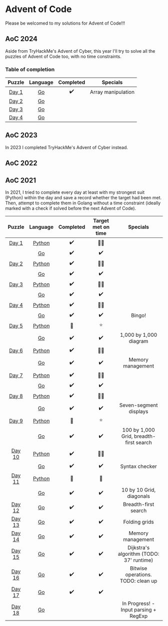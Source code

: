 # Advent of Code

Please be welcomed to my solutions for Advent of Code!!!

## AoC 2024

Aside from TryHackMe's Advent of Cyber, this year I'll try to solve all the puzzles of Advent of Code too, with no time constraints.

### Table of completion

|              Puzzle              |           Language            |     Completed      |      Specials      |
|:--------------------------------:|:-----------------------------:|:------------------:|:------------------:|
| [Day 1](./2024/day_01/day_01.md) | [Go](./2024/day_01/day_01.go) | :heavy_check_mark: | Array manipulation |
| [Day 2](./2024/day_02/day_02.md) | [Go](./2024/day_02/day_02.go) |                    |                    |
| [Day 3](./2024/day_03/day_03.md) | [Go](./2024/day_03/day_03.go) |                    |                    |
| [Day 4](./2024/day_04/day_04.md) | [Go](./2024/day_04/day_04.go) |                    |                    |

## AoC 2023

In 2023 I completed TryHackMe's Advent of Cyber instead.

## AoC 2022


## AoC 2021

In 2021, I tried to complete every day at least with my strongest suit (Python) within the day and save a record whether the target had been met. Then, attempt to complete them in Golang without a time constraint (ideally marked with a check if solved before the next Advent of Code).

|                                   Puzzle                                   |                                       Language                                       |     Completed      | Target met on time |                 Specials                 |
|:--------------------------------------------------------------------------:|:------------------------------------------------------------------------------------:|:------------------:|:------------------:|:----------------------------------------:|
|  [Day 1](https://github.com/0x5ubt13/advent_of_code_2021/tree/main/day_1)  |  [Python](https://github.com/0x5ubt13/advent_of_code_2021/blob/main/day_1/day_1.py)  | :heavy_check_mark: |   :star2::star2:   |                                          |
|                                                                            |    [Go](https://github.com/0x5ubt13/advent_of_code_2021/blob/main/day_1/day_1.go)    | :heavy_check_mark: | :heavy_check_mark: |                                          |
|  [Day 2](https://github.com/0x5ubt13/advent_of_code_2021/tree/main/day_2)  |  [Python](https://github.com/0x5ubt13/advent_of_code_2021/blob/main/day_2/day_2.py)  | :heavy_check_mark: |   :star2::star2:   |                                          |
|                                                                            |    [Go](https://github.com/0x5ubt13/advent_of_code_2021/blob/main/day_2/day_2.go)    | :heavy_check_mark: | :heavy_check_mark: |                                          |
|  [Day 3](https://github.com/0x5ubt13/advent_of_code_2021/tree/main/day_3)  |  [Python](https://github.com/0x5ubt13/advent_of_code_2021/blob/main/day_3/day_3.py)  | :heavy_check_mark: |   :star2::star2:   |                                          |
|                                                                            |    [Go](https://github.com/0x5ubt13/advent_of_code_2021/blob/main/day_3/day_3.go)    | :heavy_check_mark: | :heavy_check_mark: |                                          |
|  [Day 4](https://github.com/0x5ubt13/advent_of_code_2021/tree/main/day_4)  |  [Python](https://github.com/0x5ubt13/advent_of_code_2021/blob/main/day_4/day_4.py)  | :heavy_check_mark: |   :star2::star2:   |                                          |
|                                                                            |    [Go](https://github.com/0x5ubt13/advent_of_code_2021/blob/main/day_4/day_4.go)    | :heavy_check_mark: | :heavy_check_mark: |                  Bingo!                  |
|  [Day 5](https://github.com/0x5ubt13/advent_of_code_2021/tree/main/day_5)  |  [Python](https://github.com/0x5ubt13/advent_of_code_2021/blob/main/day_5/day_5.py)  |    :woozy_face:    |       :star:       |                                          |
|                                                                            |    [Go](https://github.com/0x5ubt13/advent_of_code_2021/blob/main/day_5/day_5.go)    | :heavy_check_mark: | :heavy_check_mark: |          1,000 by 1,000 diagram          |
|  [Day 6](https://github.com/0x5ubt13/advent_of_code_2021/tree/main/day_6)  |  [Python](https://github.com/0x5ubt13/advent_of_code_2021/blob/main/day_6/day_6.py)  | :heavy_check_mark: |   :star2::star2:   |                                          |
|                                                                            |    [Go](https://github.com/0x5ubt13/advent_of_code_2021/blob/main/day_6/day_6.go)    | :heavy_check_mark: | :heavy_check_mark: |            Memory management             |
|  [Day 7](https://github.com/0x5ubt13/advent_of_code_2021/tree/main/day_7)  |  [Python](https://github.com/0x5ubt13/advent_of_code_2021/blob/main/day_7/day_7.py)  | :heavy_check_mark: |   :star2::star2:   |                                          |
|                                                                            |    [Go](https://github.com/0x5ubt13/advent_of_code_2021/blob/main/day_7/day_7.go)    | :heavy_check_mark: | :heavy_check_mark: |                                          |
|  [Day 8](https://github.com/0x5ubt13/advent_of_code_2021/tree/main/day_8)  |  [Python](https://github.com/0x5ubt13/advent_of_code_2021/blob/main/day_8/day_8.py)  | :heavy_check_mark: |   :star2::star2:   |                                          |
|                                                                            |    [Go](https://github.com/0x5ubt13/advent_of_code_2021/blob/main/day_8/day_8.go)    | :heavy_check_mark: | :heavy_check_mark: |          Seven-segment displays          |
|  [Day 9](https://github.com/0x5ubt13/advent_of_code_2021/tree/main/day_9)  |  [Python](https://github.com/0x5ubt13/advent_of_code_2021/blob/main/day_9/day_9.py)  |    :woozy_face:    |       :star:       |                                          |
|                                                                            |    [Go](https://github.com/0x5ubt13/advent_of_code_2021/blob/main/day_9/day_9.go)    | :heavy_check_mark: | :heavy_check_mark: | 100 by 1,000 Grid, breadth-first search  |
| [Day 10](https://github.com/0x5ubt13/advent_of_code_2021/tree/main/day_10) | [Python](https://github.com/0x5ubt13/advent_of_code_2021/blob/main/day_10/day_10.py) | :heavy_check_mark: |   :star2::star2:   |                                          |
|                                                                            |   [Go](https://github.com/0x5ubt13/advent_of_code_2021/blob/main/day_10/day_10.go)   | :heavy_check_mark: | :heavy_check_mark: |              Syntax checker              |
| [Day 11](https://github.com/0x5ubt13/advent_of_code_2021/tree/main/day_11) | [Python](https://github.com/0x5ubt13/advent_of_code_2021/blob/main/day_11/day_11.py) |    :woozy_face:    |    :woozy_face:    |                                          |
|                                                                            |   [Go](https://github.com/0x5ubt13/advent_of_code_2021/blob/main/day_11/day_11.go)   | :heavy_check_mark: | :heavy_check_mark: |         10 by 10 Grid, diagonals         |
| [Day 12](https://github.com/0x5ubt13/advent_of_code_2021/tree/main/day_12) |   [Go](https://github.com/0x5ubt13/advent_of_code_2021/blob/main/day_12/day_12.go)   | :heavy_check_mark: | :heavy_check_mark: |           Breadth-first search           |
| [Day 13](https://github.com/0x5ubt13/advent_of_code_2021/tree/main/day_13) |   [Go](https://github.com/0x5ubt13/advent_of_code_2021/blob/main/day_13/day_13.go)   | :heavy_check_mark: | :heavy_check_mark: |              Folding grids               |
| [Day 14](https://github.com/0x5ubt13/advent_of_code_2021/tree/main/day_14) |   [Go](https://github.com/0x5ubt13/advent_of_code_2021/blob/main/day_14/day_14.go)   | :heavy_check_mark: | :heavy_check_mark: |            Memory management             |
| [Day 15](https://github.com/0x5ubt13/advent_of_code_2021/tree/main/day_15) |   [Go](https://github.com/0x5ubt13/advent_of_code_2021/blob/main/day_15/day_15.go)   | :heavy_check_mark: | :heavy_check_mark: | Dijkstra's algorithm (TODO: 37' runtime) |
| [Day 16](https://github.com/0x5ubt13/advent_of_code_2021/tree/main/day_16) |   [Go](https://github.com/0x5ubt13/advent_of_code_2021/blob/main/day_16/day_16.go)   | :heavy_check_mark: | :heavy_check_mark: |    Bitwise operations. TODO: clean up    |
| [Day 17](https://github.com/0x5ubt13/advent_of_code_2021/tree/main/day_17) |   [Go](https://github.com/0x5ubt13/advent_of_code_2021/blob/main/day_17/day_17.go)   | :heavy_check_mark: | :heavy_check_mark: |                                          |
| [Day 18](https://github.com/0x5ubt13/advent_of_code_2021/tree/main/day_18) |   [Go](https://github.com/0x5ubt13/advent_of_code_2021/blob/main/day_18/day_18.go)   |                    |                    |  In Progress! - Input parsing + RegExp   |



